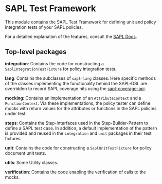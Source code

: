 # SAPL Test Framework

This module contains the SAPL Test Framework for defining unit and policy integration tests of your SAPL policies.

For a detailed explanation of the features, consult the [SAPL Docs](https://sapl.io/docs/latest/sapl-reference.html#testing-sapl-policies).

## Top-level packages

**integration**:
Contains the code for constructing a `SaplIntegrationTestFixture` for policy integration tests.

**lang**:
Contains the subclasses of `sapl-lang` classes. Here specific methods of the classes implementing the functionality behind the SAPL-DSL are overridden to record SAPL coverage hits using the [sapl-coverage-api](https://github.com/heutelbeck/sapl-policy-engine/tree/master/sapl-coverage-api).

**mocking**:
Contains an implementation of an `AttributeContext` and a `FunctionContext`. Via these implementations, the policy tester can define mocks with return values for the attributes or functions in the SAPL policies under test.

**steps**:
Contains the Step-Interfaces used in the Step-Builder-Pattern to define a SAPL test case. In addition, a default implementation of the pattern is provided and reused in the `integration` and `unit` packages in their test fixtures.

**unit**:
Contains the code for constructing a `SaplUnitTestFixture` for policy document unit tests.

**utils**:
Some Utility classes.

**verification**:
Contains the code enabling the verification of calls to the mocks.
